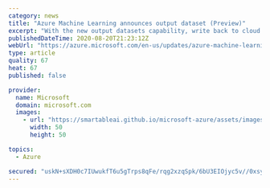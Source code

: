 ```yaml
---
category: news
title: "Azure Machine Learning announces output dataset (Preview)"
excerpt: "With the new output datasets capability, write back to cloud storage and configure and register output data. "
publishedDateTime: 2020-08-20T21:23:12Z
webUrl: "https://azure.microsoft.com/en-us/updates/azure-machine-learning-announces-output-dataset-preview/"
type: article
quality: 67
heat: 67
published: false

provider:
  name: Microsoft
  domain: microsoft.com
  images:
    - url: "https://smartableai.github.io/microsoft-azure/assets/images/organizations/microsoft.com-50x50.jpg"
      width: 50
      height: 50

topics:
  - Azure

secured: "uskN+sXDH0c7IUwukfT6u5gTrps8qFe/rqg2xzqSpk/6bU3EIOjyc5v//0xsy5kMPUiWRTPVg6YfmMbtkSp1nFqXx7IdkCUzuQw3Xi7qM57FKTrQ3zNCMr5CAhs1VaaFzApNiKVbxQJZMHxiet1NP8nL3kyIC3A3O3bSo5y49Stp83Q/TBpKxibLlnheg+Ys34Acs0Vb80tYEFUGKXa6mXPgOS3iOHl8GmxZT1VVFBcQ9UevE7yT8XH2RQQCAEk5hTTfEC6Vo19VzLUjb06je14/lonCq39+iKgCNzxS5LOUBrM1+qMSg37urcKTWtb+UV7h+JWM5RTKLzTiGHWusw==;Bq+Dkz6HydK/4jOnAqodnQ=="
---
```


